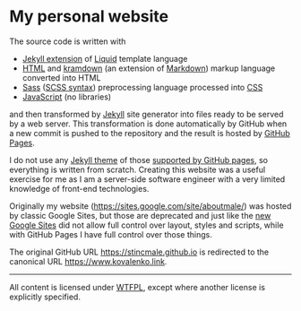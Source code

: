 # My personal website

The source code is written with
* [Jekyll extension](https://jekyllrb.com/docs/liquid/) of [Liquid](https://shopify.github.io/liquid/) template language
* [HTML](https://html.spec.whatwg.org/multipage/) and [kramdown](https://kramdown.gettalong.org/syntax.html)
(an extension of [Markdown](https://daringfireball.net/projects/markdown/)) markup language converted into HTML
* [Sass](https://sass-lang.com/) ([SCSS syntax](https://sass-lang.com/documentation/syntax)) preprocessing language processed into [CSS](https://www.w3.org/Style/CSS/)
* [JavaScript](https://developer.mozilla.org/en-US/docs/Web/JavaScript/JavaScript_technologies_overview) (no libraries)

and then transformed by [Jekyll](https://jekyllrb.com/) site generator into files ready to be served by a web server.
This transformation is done automatically by GitHub when a new commit is pushed to the repository and the result is hosted by
[GitHub Pages](https://help.github.com/en/github/working-with-github-pages).

I do not use any [Jekyll theme](https://jekyllrb.com/docs/themes/) of those [supported by GitHub pages](https://pages.github.com/themes/),
so everything is written from scratch. Creating this website was a useful exercise for me as I am a server-side software engineer
with a very limited knowledge of front-end technologies.  

Originally my website (<https://sites.google.com/site/aboutmale/>) was hosted by classic Google Sites,
but those are deprecated and just like the [new Google Sites](https://sites.google.com/new) did not allow full control over layout, styles and scripts,
while with GitHub Pages I have full control over those things.

The original GitHub URL <https://stincmale.github.io> is redirected to the canonical URL <https://www.kovalenko.link>.

---

All content is licensed under [WTFPL](http://www.wtfpl.net/), except where another license is explicitly specified.